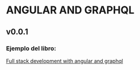 # ANGULAR AND GRAPHQL

## v0.0.1

### Ejemplo del libro: 
[Full stack development with angular and graphql](https://github.com/PacktPublishing/Full-Stack-Development-with-Angular-and-GraphQL)
